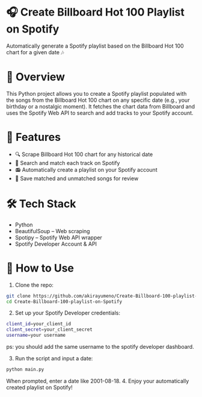 # 🎧 Create Billboard Hot 100 Playlist on Spotify
Automatically generate a Spotify playlist based on the Billboard Hot 100 chart for a given date 🎶

# 📌 Overview
This Python project allows you to create a Spotify playlist populated with the songs from the Billboard Hot 100 chart on any specific date (e.g., your birthday or a nostalgic moment). It fetches the chart data from Billboard and uses the Spotify Web API to search and add tracks to your Spotify account.

# 🚀 Features
- 🔍 Scrape Billboard Hot 100 chart for any historical date
- 🎼 Search and match each track on Spotify
- 📻 Automatically create a playlist on your Spotify account
- 💾 Save matched and unmatched songs for review

# 🛠️ Tech Stack
- Python
- BeautifulSoup – Web scraping
- Spotipy – Spotify Web API wrapper
- Spotify Developer Account & API

# 🔧 How to Use
1. Clone the repo:
```bash
git clone https://github.com/akirayumeno/Create-Billboard-100-playlist-on-Spotify.git
cd Create-Billboard-100-playlist-on-Spotify
```
2. Set up your Spotify Developer credentials:
```bash
client_id=your_client_id
client_secret=your_client_secret
username=your username
```
ps: you should add the same username to the spotify developer dashboard.

3. Run the script and input a date:
```bash
python main.py
```
When prompted, enter a date like 2001-08-18.
4. Enjoy your automatically created playlist on Spotify!

